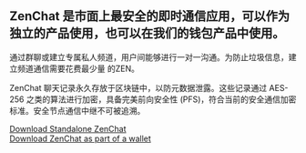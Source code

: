 ## ZenChat 是市面上最安全的即时通信应用，可以作为独立的产品使用，也可以在我们的钱包产品中使用。
通过群聊或建立专属私人频道，用户间能够进行一对一沟通。为防止垃圾信息，建立频道通信需要花费最少量 的ZEN。

ZenChat 聊天记录永久存放于区块链中，以防元数据泄露。这些记录通过 AES-256 之类的算法进行加密，具备完美前向安全性 (PFS)，符合当前的安全通信加密标准。安全节点通信中继不可被追溯。

<div class="row justify-content-center mt-5">
  <div class="col-lg-12 col-xl-6 mb-3">
    <a href="https://github.com/ZencashOfficial/ZENChat/releases" target="_blank" class="btn btn-lg btn-block btn-primary">Download Standalone ZenChat</a>
  </div>
  <div class="col-lg-12 col-xl-6 mb-3">
    <a href="{% tl wallets {{site.lang}} %}" class="btn btn-lg btn-block btn-primary">Download ZenChat as part of a wallet</a>
  </div>
</div>
